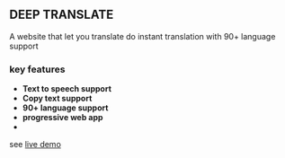 ## DEEP TRANSLATE

A website that let you translate do instant translation with 90+ language support

### key features
- **Text to speech support**
- **Copy text support**
- **90+ language support**
- **progressive web app**
- 
see [live demo](https://deeptranslate.netlify.app)
